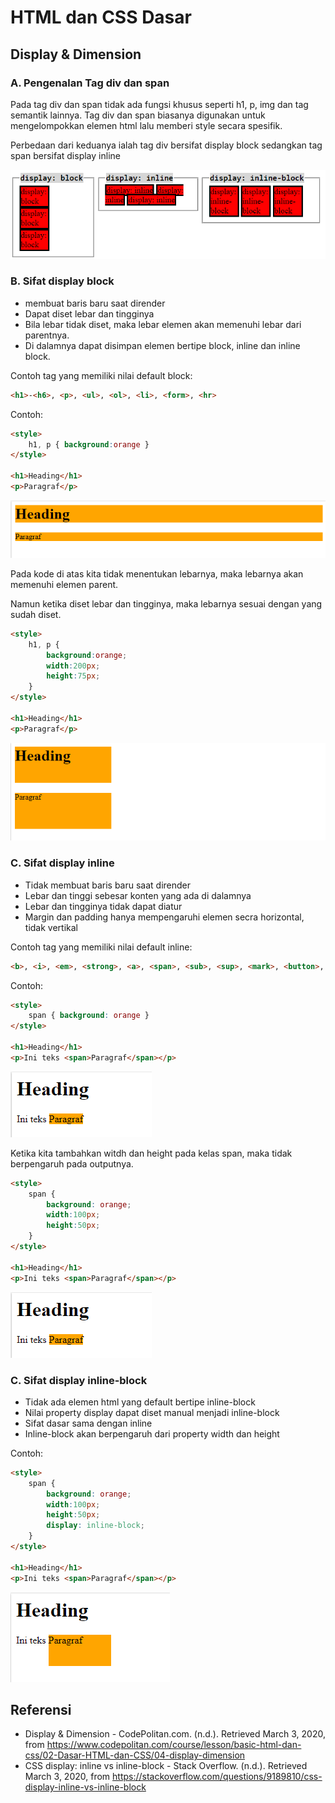 # HTML dan CSS Dasar

## Display & Dimension

### A. Pengenalan Tag div dan span
Pada tag div dan span tidak ada fungsi khusus seperti h1, p, img dan tag semantik lainnya. Tag div dan span biasanya digunakan untuk mengelompokkan elemen html lalu memberi style secara spesifik. 

Perbedaan dari keduanya ialah tag div bersifat display block sedangkan tag span bersifat display inline

<img src="../images/display.png">

### B. Sifat display block
- membuat baris baru saat dirender
- Dapat diset lebar dan tingginya
- Bila lebar tidak diset, maka lebar elemen akan memenuhi lebar dari parentnya.
- Di dalamnya dapat disimpan elemen bertipe block, inline dan inline block.

Contoh tag yang memiliki nilai default block:
```html
<h1>-<h6>, <p>, <ul>, <ol>, <li>, <form>, <hr>
```

Contoh:
```html
<style>
    h1, p { background:orange }
</style>

<h1>Heading</h1>
<p>Paragraf</p>
```
<img src="../images/contoh-display-block-1.png">

Pada kode di atas kita tidak menentukan lebarnya, maka lebarnya akan memenuhi elemen parent.

Namun ketika diset lebar dan tingginya, maka lebarnya sesuai dengan yang sudah diset.

```html
<style>
    h1, p { 
    	background:orange; 
        width:200px;
        height:75px; 
    }
</style>

<h1>Heading</h1>
<p>Paragraf</p>
```
<img src="../images/contoh-display-block-2.png">

### C. Sifat display inline
- Tidak membuat baris baru saat dirender
- Lebar dan tinggi sebesar konten yang ada di dalamnya
- Lebar dan tingginya tidak dapat diatur
- Margin dan padding hanya mempengaruhi elemen secra horizontal, tidak vertikal

Contoh tag yang memiliki nilai default inline:
```html
<b>, <i>, <em>, <strong>, <a>, <span>, <sub>, <sup>, <mark>, <button>, <input>, <label>, <select>, <textarea>
```
Contoh:
```html
<style>
    span { background: orange }
</style>

<h1>Heading</h1>
<p>Ini teks <span>Paragraf</span></p>
```
<img src="../images/contoh-display-inline-1.png">

Ketika kita tambahkan witdh dan height pada kelas span, maka tidak berpengaruh pada outputnya.
```html
<style>
    span { 
        background: orange;
        width:100px;
        height:50px;
    }
</style>

<h1>Heading</h1>
<p>Ini teks <span>Paragraf</span></p>
```
<img src="../images/contoh-display-inline-1.png">

### C. Sifat display inline-block
- Tidak ada elemen html yang default bertipe inline-block
- Nilai property display dapat diset manual menjadi inline-block
- Sifat dasar sama dengan inline
- Inline-block akan berpengaruh dari property width dan height

Contoh:
```html
<style>
    span { 
        background: orange;
        width:100px;
        height:50px;
        display: inline-block;
    }
</style>

<h1>Heading</h1>
<p>Ini teks <span>Paragraf</span></p>
```
<img src="../images/contoh-display-inline-block-1.png">

## Referensi
- Display & Dimension - CodePolitan.com. (n.d.). Retrieved March 3, 2020, from https://www.codepolitan.com/course/lesson/basic-html-dan-css/02-Dasar-HTML-dan-CSS/04-display-dimension
- CSS display: inline vs inline-block - Stack Overflow. (n.d.). Retrieved March 3, 2020, from https://stackoverflow.com/questions/9189810/css-display-inline-vs-inline-block